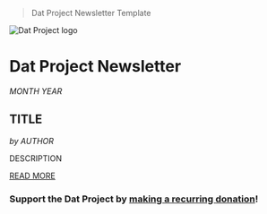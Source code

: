> Dat Project Newsletter Template

![Dat Project logo](https://datproject.org/public/img/dat-logo.png)
# Dat Project Newsletter
_MONTH YEAR_

## TITLE
_by AUTHOR_

DESCRIPTION

[READ MORE](link)

### Support the Dat Project by [__making a recurring donation__](https://opencollective.com/dat)!
